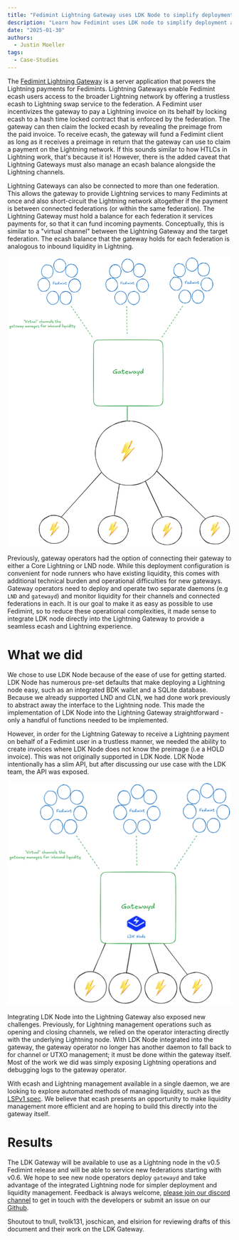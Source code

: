 ```yaml
---
title: "Fedimint Lightning Gateway uses LDK Node to simplify deployment and liquidity management"
description: "Learn how Fedimint uses LDK node to simplify deployment and liquidity management in the lightning gateway"
date: "2025-01-30"
authors:
  - Justin Moeller
tags:
  - Case-Studies
---
```


The [Fedimint Lightning Gateway](https://github.com/fedimint/fedimint/blob/master/docs/gateway.md) is a server application that powers the Lightning payments for Fedimints. Lightning Gateways enable Fedimint ecash users access to the broader Lightning network by offering a trustless ecash to Lightning swap service to the federation. A Fedimint user incentivizes the gateway to pay a Lightning invoice on its behalf by locking ecash to a hash time locked contract that is enforced by the federation. The gateway can then claim the locked ecash by revealing the preimage from the paid invoice. To receive ecash, the gateway will fund a Fedimint client as long as it receives a preimage in return that the gateway can use to claim a payment on the Lightning network. If this sounds similar to how HTLCs in Lightning work, that's because it is! However, there is the added caveat that Lightning Gateways must also manage an ecash balance alongside the Lightning channels.

Lightning Gateways can also be connected to more than one federation. This allows the gateway to provide Lightning services to many Fedimints at once and also short-circuit the Lightning network altogether if the payment is between connected federations (or within the same federation). The Lightning Gateway must hold a balance for each federation it services payments for, so that it can fund incoming payments. Conceptually, this is similar to a "virtual channel" between the Lightning Gateway and the target federation. The ecash balance that the gateway holds for each federation is analogous to inbound liquidity in Lightning.

![Fedimint Lightning Gateway](../assets/gatewayd-arch.png)

Previously, gateway operators had the option of connecting their gateway to either a Core Lightning or LND node. While this deployment configuration is convenient for node runners who have existing liquidity, this comes with additional technical burden and operational difficulties for new gateways. Gateway operators need to deploy and operate two separate daemons (e.g `LND` and `gatewayd`) and monitor liquidity for their channels and connected federations in each. It is our goal to make it as easy as possible to use Fedimint, so to reduce these operational complexities, it made sense to integrate LDK node directly into the Lightning Gateway to provide a seamless ecash and Lightning experience.

# What we did

We chose to use LDK Node because of the ease of use for getting started. LDK Node has numerous pre-set defaults that make deploying a Lightning node easy, such as an integrated BDK wallet and a SQLite database. Because we already supported LND and CLN, we had done work previously to abstract away the interface to the Lightning node. This made the implementation of LDK Node into the Lightning Gateway straightforward - only a handful of functions needed to be implemented.

However, in order for the Lightning Gateway to receive a Lightning payment on behalf of a Fedimint user in a trustless manner, we needed the ability to create invoices where LDK Node does not know the preimage (i.e a HOLD invoice). This was not originally supported in LDK Node. LDK Node intentionally has a slim API, but after discussing our use case with the LDK team, the API was exposed.

![LDK Node Lightning Gateway](../assets/gatewayd-arch-ldk2.png)

Integrating LDK Node into the Lightning Gateway also exposed new challenges. Previously, for Lightning management operations such as opening and closing channels, we relied on the operator interacting directly with the underlying Lightning node. With LDK Node integrated into the gateway, the gateway operator no longer has another daemon to fall back to for channel or UTXO management; it must be done within the gateway itself. Most of the work we did was simply exposing Lightning operations and debugging logs to the gateway operator.

With ecash and Lightning management available in a single daemon, we are looking to explore automated methods of managing liquidity, such as the [LSPv1 spec](https://github.com/lightning/blips/blob/master/blip-0051.md). We believe that ecash presents an opportunity to make liquidity management more efficient and are hoping to build this directly into the gateway itself.

# Results

The LDK Gateway will be available to use as a Lightning node in the v0.5 Fedimint release and will be able to service new federations starting with v0.6. We hope to see new node operators deploy `gatewayd` and take advantage of the integrated Lightning node for simpler deployment and liquidity management. Feedback is always welcome, [please join our discord channel](https://discord.gg/cEVEmqCgWG) to get in touch with the developers or submit an issue on our [Github](https://github.com/fedimint/fedimint).

Shoutout to tnull, tvolk131, joschican, and elsirion for reviewing drafts of this document and their work on the LDK Gateway.

